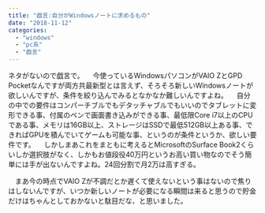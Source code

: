 ```yaml
---
title: "戯言:自分がWindowsノートに求めるもの"
date: "2018-11-12"
categories: 
  - "windows"
  - "pc系"
  - "戯言"
---
```


ネタがないので戯言で。 　今使っているWindowsパソコンがVAIO ZとGPD Pocketなんですが両方共最新型とは言えず、そろそろ新しいWindowsノートが欲しいんですが、条件を絞り込んでみるとなかなか難しいんですよね。 　自分の中での要件はコンパーチブルでもデタッチャブルでもいいのでタブレットに変形できる事、付属のペンで画面書き込みができる事、最低限Core i7以上のCPUである事、メモリは16GB以上、ストレージはSSDで最低512GB以上ある事、できればGPUを積んでいてゲームも可能な事、というのが条件というか、欲しい要件です。 　しかしまあこれをまともに考えるとMicrosoftのSurface Book2くらいしか選択肢がなく、しかもお値段役40万円というお高い買い物なのでそう簡単には手が出ないんですよね。24回分割で月2万は高すぎる。

　まあ今の時点でVAIO Zが不調だとか遅くて使えないという事はないので焦りはしないんですが、いつか新しいノートが必要になる瞬間は来ると思うので貯金だけはちゃんとしておかないと駄目だな、と思いました。
